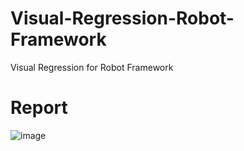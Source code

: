 # Visual-Regression-Robot-Framework
Visual Regression for Robot Framework

# Report
![image](https://github.com/user-attachments/assets/98bf1dfb-29b3-4d70-a599-5ecf763cf662)

